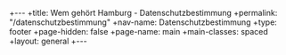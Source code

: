 +---
+title: Wem gehört Hamburg - Datenschutzbestimmung
+permalink: "/datenschutzbestimmung"
+nav-name: Datenschutzbestimmung
+type: footer
+page-hidden: false
+page-name: main
+main-classes: spaced
+layout: general
+---
